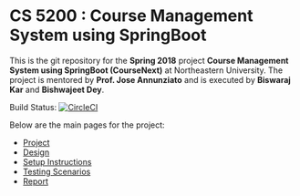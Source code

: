 # CS 5200 : Course Management System using SpringBoot 
This is the git repository for the **Spring 2018** project **Course Management System using SpringBoot (CourseNext)** at Northeastern University.
The project is mentored by **Prof. Jose Annunziato** and is executed by **Biswaraj Kar** and **Bishwajeet Dey**.

Build Status: [![CircleCI](https://circleci.com/gh/biswarajkar/cs5200-course-mgmt-system.svg?style=svg)](https://circleci.com/gh/biswarajkar/cs5200-course-mgmt-system)

Below are the main pages for the project:
* [Project](https://github.com/biswarajkar/cs5200-course-mgmt-system/wiki/Project)
* [Design](https://github.com/biswarajkar/cs5200-course-mgmt-system/wiki/Design)
* [Setup Instructions](https://github.com/biswarajkar/cs5200-course-mgmt-system/wiki/Setup-&-Configuration)
* [Testing Scenarios](https://github.com/biswarajkar/cs5200-course-mgmt-system/wiki/Testing)
* [Report](https://github.com/biswarajkar/cs5200-course-mgmt-system/blob/master/CourseNext%20Project%20Report.pdf)
